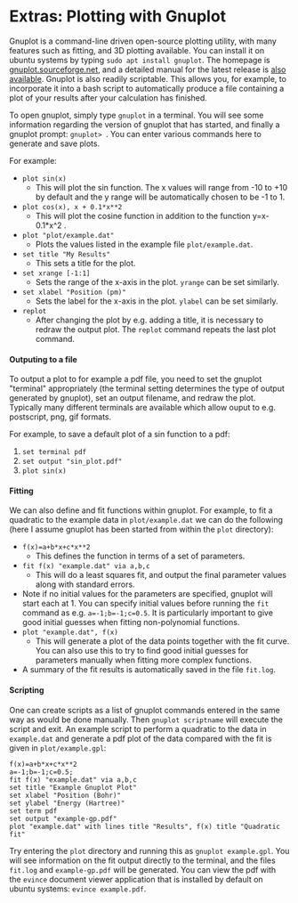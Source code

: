 Extras: Plotting with Gnuplot
=============================

Gnuplot is a command-line driven open-source plotting utility, with many
features such as fitting, and 3D plotting available. You can install it on
ubuntu systems by typing `sudo apt install gnuplot`. The homepage is
[gnuplot.sourceforge.net](http://gnuplot.sourceforge.net), and a detailed
manual for the latest release is [also
available](http://gnuplot.sourceforge.net/docs_5.0/gnuplot.pdf). Gnuplot is
also readily scriptable. This allows you, for example, to incorporate it into a
bash script to automatically produce a file containing a plot of your results
after your calculation has finished.

To open gnuplot, simply type `gnuplot` in a terminal. You will see some
information regarding the version of gnuplot that has started, and finally a
gnuplot prompt: `gnuplot> `. You can enter various commands here to generate
and save plots.

For example:
- `plot sin(x)`
    - This will plot the sin function. The x values will range from -10 to +10
      by default and the y range will be automatically chosen to be -1 to 1.
- `plot cos(x), x + 0.1*x**2`
    - This will plot the cosine function in addition to the function
      y=x-0.1*x^2 .
- `plot "plot/example.dat"`
    - Plots the values listed in the example file `plot/example.dat`.
- `set title "My Results"`
    - This sets a title for the plot.
- `set xrange [-1:1]`
    - Sets the range of the x-axis in the plot. `yrange` can be set similarly.
- `set xlabel "Position (pm)"`
    - Sets the label for the x-axis in the plot. `ylabel` can be set similarly.
- `replot`
    - After changing the plot by e.g. adding a title, it is necessary to redraw
      the output plot. The `replot` command repeats the last plot command.

#### Outputing to a file

To output a plot to for example a pdf file, you need to set the gnuplot
"terminal" appropriately (the terminal setting determines the type of output
generated by gnuplot), set an output filename, and redraw the plot. Typically
many different terminals are available which allow ouput to e.g. postscript,
png, gif formats.

For example, to save a default plot of a sin function to a pdf:

1. `set terminal pdf`
2. `set output "sin_plot.pdf"`
3. `plot sin(x)`

#### Fitting

We can also define and fit functions within gnuplot. For example, to fit a
quadratic to the example data in `plot/example.dat` we can do the following
(here I assume gnuplot has been started from within the `plot` directory):

- `f(x)=a+b*x+c*x**2`
    - This defines the function in terms of a set of parameters.
- `fit f(x) "example.dat" via a,b,c`
    - This will do a least squares fit, and output the final parameter values
      along with standard errors.
- Note if no initial values for the parameters are specified, gnuplot will
  start each at 1. You can specify initial values before running the `fit`
  command as e.g. `a=-1;b=-1;c=0.5`. It is particularly important to give good
  initial guesses when fitting non-polynomial functions.
- `plot "example.dat", f(x)`
    - This will generate a plot of the data points together with the fit curve.
      You can also use this to try to find good initial guesses for parameters
      manually when fitting more complex functions.
- A summary of the fit results is automatically saved in the file `fit.log`.

#### Scripting

One can create scripts as a list of gnuplot commands entered in the same way as
would be done manually. Then `gnuplot scriptname` will execute the script and
exit. An example script to perform a quadratic to the data in `example.dat` and
generate a pdf plot of the data compared with the fit is given in
`plot/example.gpl`:

```
f(x)=a+b*x+c*x**2
a=-1;b=-1;c=0.5;
fit f(x) "example.dat" via a,b,c
set title "Example Gnuplot Plot"
set xlabel "Position (Bohr)"
set ylabel "Energy (Hartree)"
set term pdf
set output "example-gp.pdf"
plot "example.dat" with lines title "Results", f(x) title "Quadratic fit"
```

Try entering the `plot` directory and running this as `gnuplot example.gpl`.
You will see information on the fit output directly to the terminal, and the
files `fit.log` and `example-gp.pdf` will be generated. You can view the pdf
with the `evince` document viewer application that is installed by default on
ubuntu systems: `evince example.pdf`.
